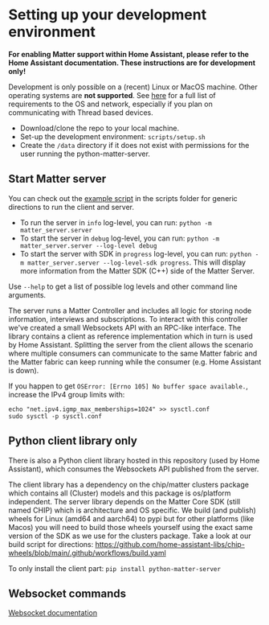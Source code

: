 # Setting up your development environment

**For enabling Matter support within Home Assistant, please refer to the Home Assistant documentation. These instructions are for development only!**

Development is only possible on a (recent) Linux or MacOS machine. Other operating systems are **not supported**. See [here](docs/os_requirements.md) for a full list of requirements to the OS and network, especially if you plan on communicating with Thread based devices.

- Download/clone the repo to your local machine.
- Set-up the development environment: `scripts/setup.sh`
- Create the `/data` directory if it does not exist with permissions for the user running the python-matter-server.

## Start Matter server

You can check out the [example script](/scripts/example.py) in the scripts folder for generic directions to run the client and server.

- To run the server in `info` log-level, you can run: `python -m matter_server.server`
- To start the server in `debug` log-level, you can run: `python -m matter_server.server --log-level debug`
- To start the server with SDK in `progress` log-level, you can run: `python -m matter_server.server --log-level-sdk progress`. This will display more information from the Matter SDK (C++) side of the Matter Server.

Use `--help` to get a list of possible log levels and other command line arguments.

The server runs a Matter Controller and includes all logic for storing node information, interviews and subscriptions. To interact with this controller we've created a small Websockets API with an RPC-like interface. The library contains a client as reference implementation which in turn is used by Home Assistant. Splitting the server from the client allows the scenario where multiple consumers can communicate to the same Matter fabric and the Matter fabric can keep running while the consumer (e.g. Home Assistant is down).

If you happen to get `OSError: [Errno 105] No buffer space available.`, increase the IPv4 group limits with:
```
echo "net.ipv4.igmp_max_memberships=1024" >> sysctl.conf
sudo sysctl -p sysctl.conf
```

## Python client library only

There is also a Python client library hosted in this repository (used by Home Assistant), which consumes the Websockets API published from the server.

The client library has a dependency on the chip/matter clusters package which contains all (Cluster) models and this package is os/platform independent. The server library depends on the Matter Core SDK (still named CHIP) which is architecture and OS specific. We build (and publish) wheels for Linux (amd64 and aarch64) to pypi but for other platforms (like Macos) you will need to build those wheels yourself using the exact same version of the SDK as we use for the clusters package. Take a look at our build script for directions: https://github.com/home-assistant-libs/chip-wheels/blob/main/.github/workflows/build.yaml

To only install the client part: `pip install python-matter-server`

## Websocket commands

[Websocket documentation](/docs/websockets_api.md)
